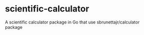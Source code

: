 # scientific-calculator
A scientific calculator package in Go that use sbrunettajr/calculator package
